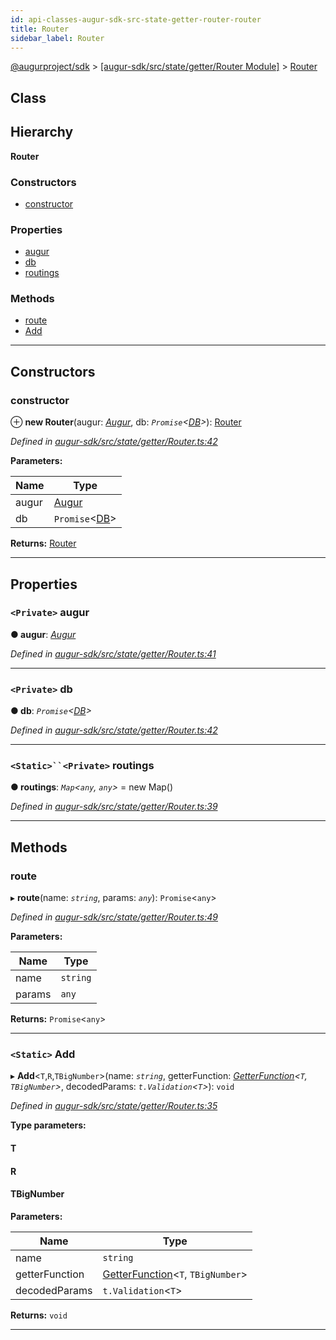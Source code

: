 ```yaml
---
id: api-classes-augur-sdk-src-state-getter-router-router
title: Router
sidebar_label: Router
---
```


[@augurproject/sdk](api-readme.md) > [[augur-sdk/src/state/getter/Router Module]](api-modules-augur-sdk-src-state-getter-router-module.md) > [Router](api-classes-augur-sdk-src-state-getter-router-router.md)

## Class

## Hierarchy

**Router**

### Constructors

* [constructor](api-classes-augur-sdk-src-state-getter-router-router.md#constructor)

### Properties

* [augur](api-classes-augur-sdk-src-state-getter-router-router.md#augur)
* [db](api-classes-augur-sdk-src-state-getter-router-router.md#db)
* [routings](api-classes-augur-sdk-src-state-getter-router-router.md#routings)

### Methods

* [route](api-classes-augur-sdk-src-state-getter-router-router.md#route)
* [Add](api-classes-augur-sdk-src-state-getter-router-router.md#add)

---

## Constructors

<a id="constructor"></a>

###  constructor

⊕ **new Router**(augur: *[Augur](api-classes-augur-sdk-src-augur-augur.md)*, db: *`Promise`<[DB](api-classes-augur-sdk-src-state-db-db-db.md)>*): [Router](api-classes-augur-sdk-src-state-getter-router-router.md)

*Defined in [augur-sdk/src/state/getter/Router.ts:42](https://github.com/AugurProject/augur/blob/304ca83772/packages/augur-sdk/src/state/getter/Router.ts#L42)*

**Parameters:**

| Name | Type |
| ------ | ------ |
| augur | [Augur](api-classes-augur-sdk-src-augur-augur.md) |
| db | `Promise`<[DB](api-classes-augur-sdk-src-state-db-db-db.md)> |

**Returns:** [Router](api-classes-augur-sdk-src-state-getter-router-router.md)

___

## Properties

<a id="augur"></a>

### `<Private>` augur

**● augur**: *[Augur](api-classes-augur-sdk-src-augur-augur.md)*

*Defined in [augur-sdk/src/state/getter/Router.ts:41](https://github.com/AugurProject/augur/blob/304ca83772/packages/augur-sdk/src/state/getter/Router.ts#L41)*

___
<a id="db"></a>

### `<Private>` db

**● db**: *`Promise`<[DB](api-classes-augur-sdk-src-state-db-db-db.md)>*

*Defined in [augur-sdk/src/state/getter/Router.ts:42](https://github.com/AugurProject/augur/blob/304ca83772/packages/augur-sdk/src/state/getter/Router.ts#L42)*

___
<a id="routings"></a>

### `<Static>``<Private>` routings

**● routings**: *`Map`<`any`, `any`>* =  new Map()

*Defined in [augur-sdk/src/state/getter/Router.ts:39](https://github.com/AugurProject/augur/blob/304ca83772/packages/augur-sdk/src/state/getter/Router.ts#L39)*

___

## Methods

<a id="route"></a>

###  route

▸ **route**(name: *`string`*, params: *`any`*): `Promise`<`any`>

*Defined in [augur-sdk/src/state/getter/Router.ts:49](https://github.com/AugurProject/augur/blob/304ca83772/packages/augur-sdk/src/state/getter/Router.ts#L49)*

**Parameters:**

| Name | Type |
| ------ | ------ |
| name | `string` |
| params | `any` |

**Returns:** `Promise`<`any`>

___
<a id="add"></a>

### `<Static>` Add

▸ **Add**<`T`,`R`,`TBigNumber`>(name: *`string`*, getterFunction: *[GetterFunction](api-modules-augur-sdk-src-state-getter-router-module.md#getterfunction)<`T`, `TBigNumber`>*, decodedParams: *`t.Validation`<`T`>*): `void`

*Defined in [augur-sdk/src/state/getter/Router.ts:35](https://github.com/AugurProject/augur/blob/304ca83772/packages/augur-sdk/src/state/getter/Router.ts#L35)*

**Type parameters:**

#### T 
#### R 
#### TBigNumber 
**Parameters:**

| Name | Type |
| ------ | ------ |
| name | `string` |
| getterFunction | [GetterFunction](api-modules-augur-sdk-src-state-getter-router-module.md#getterfunction)<`T`, `TBigNumber`> |
| decodedParams | `t.Validation`<`T`> |

**Returns:** `void`

___

